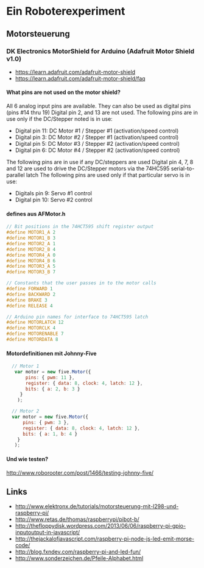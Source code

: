 # Ein Roboterexperiment 

## Motorsteuerung 

### DK Electronics MotorShield for Arduino (Adafruit Motor Shield v1.0)

- https://learn.adafruit.com/adafruit-motor-shield
- https://learn.adafruit.com/adafruit-motor-shield/faq

#### What pins are not used on the motor shield?

All 6 analog input pins are available. They can also be used as digital pins (pins #14 thru 19) Digital pin 2, and 13 are not used.
The following pins are in use only if the DC/Stepper noted is in use:
- Digital pin 11: DC Motor #1 / Stepper #1 (activation/speed control)
- Digital pin 3: DC Motor #2 / Stepper #1 (activation/speed control)
- Digital pin 5: DC Motor #3 / Stepper #2 (activation/speed control)
- Digital pin 6: DC Motor #4 / Stepper #2 (activation/speed control)

The following pins are in use if any DC/steppers are used Digital pin 4, 7, 8 and 12 are used to drive the DC/Stepper motors via the 74HC595 serial-to-parallel latch The following pins are used only if that particular servo is in use:
- Digitals pin 9: Servo #1 control
- Digital pin 10: Servo #2 control

#### defines aus AFMotor.h

```C
// Bit positions in the 74HCT595 shift register output
#define MOTOR1_A 2
#define MOTOR1_B 3
#define MOTOR2_A 1
#define MOTOR2_B 4
#define MOTOR4_A 0
#define MOTOR4_B 6
#define MOTOR3_A 5
#define MOTOR3_B 7

// Constants that the user passes in to the motor calls
#define FORWARD 1
#define BACKWARD 2
#define BRAKE 3
#define RELEASE 4

// Arduino pin names for interface to 74HCT595 latch
#define MOTORLATCH 12
#define MOTORCLK 4
#define MOTORENABLE 7
#define MOTORDATA 8
```

#### Motordefinitionen mit Johnny-Five

```javascript
  // Motor 1
   var motor = new five.Motor({
       pins: { pwm: 11 },
       register: { data: 8, clock: 4, latch: 12 },
       bits: { a: 2, b: 3 }
     }
    );

  // Motor 2
  var motor = new five.Motor({
      pins: { pwm: 3 },
      register: { data: 8, clock: 4, latch: 12 },
      bits: { a: 1, b: 4 }
    }
   );
```
#### Und wie testen?

http://www.roborooter.com/post/1466/testing-johnny-five/


## Links

- http://www.elektronx.de/tutorials/motorsteuerung-mit-l298-und-raspberry-pi/
- http://www.retas.de/thomas/raspberrypi/pibot-b/
- http://thefloppydisk.wordpress.com/2013/06/06/raspberry-pi-gpio-inputoutput-in-javascript/
- http://thejackalofjavascript.com/raspberry-pi-node-js-led-emit-morse-code/
- http://blog.fxndev.com/raspberry-pi-and-led-fun/
- http://www.sonderzeichen.de/Pfeile-Alphabet.html

